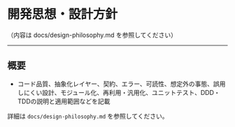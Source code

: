 # 開発思想・設計方針

（内容は docs/design-philosophy.md を参照してください）

---

## 概要
- コード品質、抽象化レイヤー、契約、エラー、可読性、想定外の事態、誤用しにくい設計、モジュール化、再利用・汎用化、ユニットテスト、DDD・TDDの説明と適用範囲などを記載

詳細は `docs/design-philosophy.md` を参照してください。
